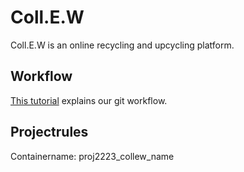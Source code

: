 # Coll.E.W

Coll.E.W is an online recycling and upcycling platform.

## Workflow

[This tutorial](https://www.atlassian.com/git/tutorials/comparing-workflows/feature-branch-workflow) explains our git workflow.

## Projectrules

Containername: proj2223_collew_name
